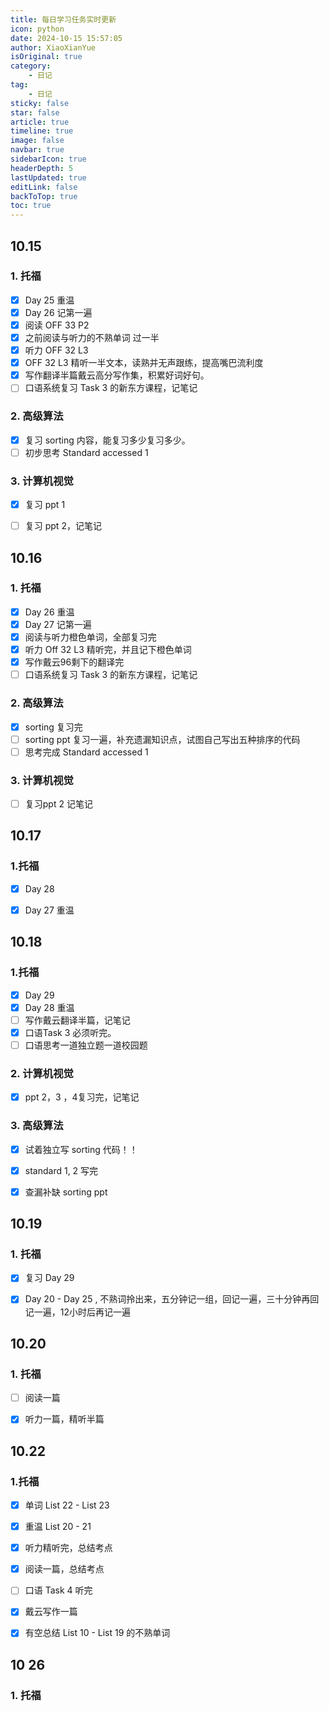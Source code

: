 ```yaml
---
title: 每日学习任务实时更新
icon: python
date: 2024-10-15 15:57:05
author: XiaoXianYue
isOriginal: true
category: 
    - 日记
tag:
    - 日记
sticky: false
star: false
article: true
timeline: true
image: false
navbar: true
sidebarIcon: true
headerDepth: 5
lastUpdated: true
editLink: false
backToTop: true
toc: true
---
```


## 10.15

### 1. 托福

- [x] Day 25 重温
- [x] Day 26 记第一遍
- [x] 阅读 OFF 33 P2
- [x] 之前阅读与听力的不熟单词 过一半
- [x] 听力 OFF 32 L3
- [x] OFF 32 L3 精听一半文本，读熟并无声跟练，提高嘴巴流利度
- [x] 写作翻译半篇戴云高分写作集，积累好词好句。
- [ ] 口语系统复习 Task 3 的新东方课程，记笔记

### 2. 高级算法

- [x] 复习 sorting 内容，能复习多少复习多少。
- [ ] 初步思考 Standard accessed 1

### 3. 计算机视觉

- [x] 复习 ppt 1

- [ ] 复习 ppt 2，记笔记



## 10.16

### 1. 托福

- [x] Day 26 重温
- [x] Day 27 记第一遍
- [x] 阅读与听力橙色单词，全部复习完
- [x] 听力 Off 32 L3 精听完，并且记下橙色单词
- [x] 写作戴云96剩下的翻译完
- [ ] 口语系统复习 Task 3 的新东方课程，记笔记

### 2. 高级算法

- [x] sorting 复习完
- [ ] sorting ppt 复习一遍，补充遗漏知识点，试图自己写出五种排序的代码
- [ ] 思考完成 Standard accessed 1

### 3. 计算机视觉

- [ ] 复习ppt 2 记笔记



## 10.17

### 1.托福

- [x] Day 28
- [x] Day 27 重温





## 10.18

### 1.托福

- [x] Day 29
- [x] Day 28 重温
- [ ] 写作戴云翻译半篇，记笔记
- [x] 口语Task 3 必须听完。
- [ ] 口语思考一道独立题一道校园题

### 2. 计算机视觉

- [x] ppt 2，3 ，4复习完，记笔记

### 3. 高级算法

- [x] 试着独立写 sorting 代码！！
- [x] standard 1, 2 写完
- [x] 查漏补缺 sorting ppt





## 10.19

### 1. 托福

- [x] 复习 Day 29
- [x] Day 20 - Day 25 , 不熟词拎出来，五分钟记一组，回记一遍，三十分钟再回记一遍，12小时后再记一遍



## 10.20

### 1. 托福

- [ ] 阅读一篇
- [x] 听力一篇，精听半篇



## 10.22

### 1.托福

- [x] 单词 List 22 - List 23 
- [x] 重温 List 20 - 21
- [x] 听力精听完，总结考点
- [x] 阅读一篇，总结考点
- [ ] 口语 Task 4 听完
- [x] 戴云写作一篇
- [x] 有空总结 List 10 - List 19 的不熟单词





## 10 26

### 1. 托福

